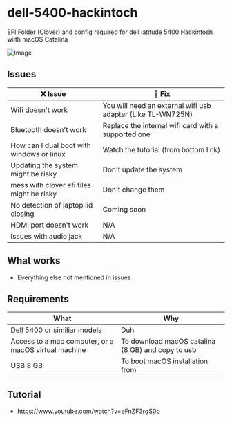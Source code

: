 # dell-5400-hackintoch

EFI Folder (Clover) and config required for dell latitude 5400 Hackintosh wiith macOS Catalina

![Image](https://i.imgur.com/OtSV3bk.png)

## Issues

:x: Issue | :wrench: Fix
------------ | -------------
Wifi doesn't work | You will need an external wifi usb adapter (Like TL-WN725N)
Bluetooth doesn't work | Replace the internal wifi card with a supported one
How can I dual boot with windows or linux | Watch the tutorial (from bottom link)
Updating the system might be risky | Don't update the system
mess with clover efi files might be risky | Don't change them
No detection of laptop lid closing | Coming soon
HDMI port doesn't work | N/A
Issues with audio jack | N/A

## What works

- Everything else not mentioned in issues

## Requirements

What | Why
------------ | -------------
Dell 5400 or similiar models | Duh
Access to a mac computer, or a macOS virtual machine | To download macOS catalina (8 GB) and copy to usb
USB 8 GB | To boot macOS installation from

## Tutorial

- https://www.youtube.com/watch?v=eFnZF3rgS0o

